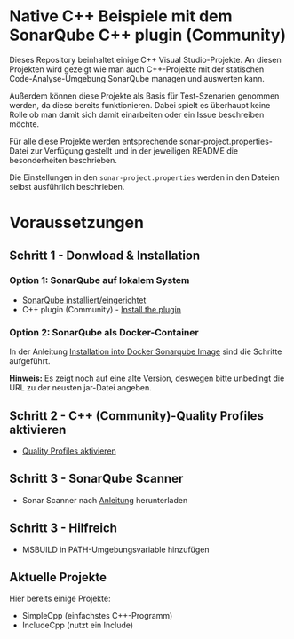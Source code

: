 # Native C++ Beispiele mit dem SonarQube C++ plugin (Community)

Dieses Repository beinhaltet einige C++ Visual Studio-Projekte. An diesen Projekten wird gezeigt wie man auch C++-Projekte mit der statischen Code-Analyse-Umgebung SonarQube managen und auswerten kann.

Außerdem können diese Projekte als Basis für Test-Szenarien genommen werden, da diese bereits funktionieren. Dabei spielt es überhaupt keine Rolle ob man damit sich damit einarbeiten oder ein Issue beschreiben möchte.

Für alle diese Projekte werden entsprechende sonar-project.properties-Datei zur Verfügung gestellt und in der jeweiligen README die besonderheiten beschrieben.

Die Einstellungen in den `sonar-project.properties` werden in den Dateien selbst ausführlich beschrieben.

# Voraussetzungen
## Schritt 1 - Donwload & Installation
### Option 1: SonarQube auf lokalem System
- [SonarQube installiert/eingerichtet](https://docs.sonarqube.org/latest/setup/get-started-2-minutes/)
- C++ plugin (Community)  - [Install the plugin](https://github.com/SonarOpenCommunity/sonar-cxx/wiki/Installation)

### Option 2: SonarQube als Docker-Container
In der Anleitung [Installation into Docker Sonarqube Image](https://github.com/SonarOpenCommunity/sonar-cxx/wiki/Installation-into-Docker-Sonarqube-Image) sind die Schritte aufgeführt.

**Hinweis:** Es zeigt noch auf eine alte Version, deswegen bitte unbedingt die URL zu der neusten jar-Datei angeben.

## Schritt 2 - C++ (Community)-Quality Profiles aktivieren
- [Quality Profiles aktivieren](https://github.com/SonarOpenCommunity/sonar-cxx/wiki/Activate-quality-rules)

## Schritt 3 - SonarQube Scanner
- Sonar Scanner nach [Anleitung](https://docs.sonarqube.org/display/SCAN/Analyzing+with+SonarQube+Scanner) herunterladen 

## Schritt 3 - Hilfreich
- MSBUILD in PATH-Umgebungsvariable hinzufügen
## Aktuelle Projekte
Hier bereits einige Projekte:
- SimpleCpp (einfachstes C++-Programm)
- IncludeCpp (nutzt ein Include)

